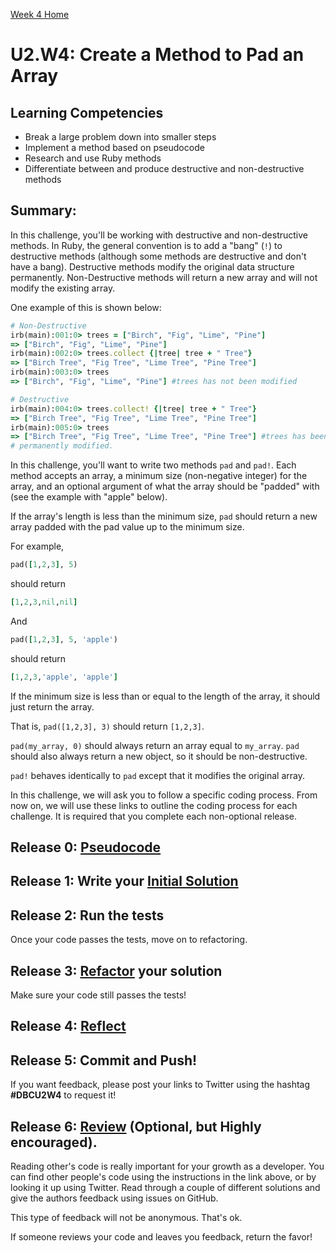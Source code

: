 [Week 4 Home](../)

# U2.W4: Create a Method to Pad an Array

## Learning Competencies
- Break a large problem down into smaller steps
- Implement a method based on pseudocode
- Research and use Ruby methods
- Differentiate between and produce destructive and non-destructive methods

## Summary:
In this challenge, you'll be working with destructive and non-destructive methods. In Ruby, the general convention is to add a "bang" (`!`) to destructive methods (although some methods are destructive and don't have a bang). Destructive methods modify the original data structure permanently. Non-Destructive methods will return a new array and will not modify the existing array.

One example of this is shown below:

```ruby
# Non-Destructive
irb(main):001:0> trees = ["Birch", "Fig", "Lime", "Pine"]
=> ["Birch", "Fig", "Lime", "Pine"]
irb(main):002:0> trees.collect {|tree| tree + " Tree"}
=> ["Birch Tree", "Fig Tree", "Lime Tree", "Pine Tree"]
irb(main):003:0> trees
=> ["Birch", "Fig", "Lime", "Pine"] #trees has not been modified

# Destructive
irb(main):004:0> trees.collect! {|tree| tree + " Tree"}
=> ["Birch Tree", "Fig Tree", "Lime Tree", "Pine Tree"]
irb(main):005:0> trees
=> ["Birch Tree", "Fig Tree", "Lime Tree", "Pine Tree"] #trees has been
# permanently modified.

```

In this challenge, you'll want to write two methods `pad` and `pad!`. Each method accepts an array, a minimum size (non-negative integer) for the array, and an optional argument of what the array should be "padded" with (see the example with "apple" below).

If the array's length is less than the minimum size, `pad` should return a new array padded with the pad value up to the minimum size.

For example,
```ruby
pad([1,2,3], 5)
```

should return

```ruby
[1,2,3,nil,nil]
```

And

```ruby
pad([1,2,3], 5, 'apple')
```

should return

```ruby
[1,2,3,'apple', 'apple']
```

If the minimum size is less than or equal to the length of the array, it should just return the array.

That is, `pad([1,2,3], 3)` should return `[1,2,3]`.

`pad(my_array, 0)` should always return an array equal to `my_array`. `pad` should also always return a new object, so it should be non-destructive.

`pad!` behaves identically to `pad` except that it modifies the original array.

In this challenge, we will ask you to follow a specific coding process. From now on, we will use these links to outline the coding process for each challenge. It is required that you complete each non-optional release.

## Release 0: [Pseudocode](https://github.com/Devbootcamp/phase-0-handbook/blob/master/coding-references/pseudocode.md)

## Release 1: Write your [Initial Solution](https://github.com/Devbootcamp/phase-0-handbook/blob/master/coding-references/initial-solution.md)

## Release 2: Run the tests
Once your code passes the tests, move on to refactoring.

## Release 3: [Refactor](https://github.com/Devbootcamp/phase-0-handbook/blob/master/coding-references/refactoring.md) your solution
Make sure your code still passes the tests!

## Release 4: [Reflect](https://github.com/Devbootcamp/phase-0-handbook/blob/master/coding-references/reflection-guidelines.md)

## Release 5: Commit and Push!
If you want feedback, please post your links to Twitter using the hashtag **#DBCU2W4** to request it!

## Release 6: [Review](https://github.com/Devbootcamp/phase-0-handbook/blob/master/coding-references/review.md) (Optional, but Highly encouraged).

Reading other's code is really important for your growth as a developer. You can find other people's code using the instructions in the link above, or by looking it up using Twitter. Read through a couple of different solutions and give the authors feedback using issues on GitHub.

This type of feedback will not be anonymous. That's ok.

If someone reviews your code and leaves you feedback, return the favor!
